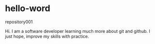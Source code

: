 # hello-word
repository001

Hi. I am a software developer learning much more about git and github.
I just hope, improve my skills with practice.





